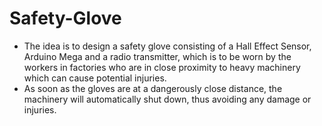 # Safety-Glove
* The idea is to design a safety glove consisting of a Hall Effect Sensor, Arduino Mega and a radio transmitter, which is to be worn by the workers in factories who are in close proximity to heavy machinery which can cause potential injuries.
* As soon as the gloves are at a dangerously close distance, the machinery will automatically shut down, thus avoiding any damage or injuries.

